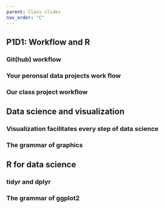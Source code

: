 ```yaml
---
parent: Class slides
nav_order: "C"
---
```


## P1D1: Workflow and R

### Git(hub) workflow

### Your peronsal data projects work flow

### Our class project workflow

## Data science and visualization

### Visualization facilitates every step of data science

### The grammar of graphics

## R for data science

### tidyr and dplyr

### The grammar of ggplot2


